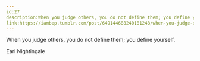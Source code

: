 ```yaml
---
id:27
description:When you judge others, you do not define them; you define yourself.
link:https://iambep.tumblr.com/post/649144688240181248/when-you-judge-others-you-do-not-define-them-you
---
```


When you judge others, you do not define them; you define yourself.

Earl Nightingale